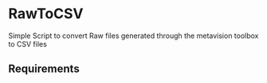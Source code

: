 # RawToCSV
Simple Script to convert Raw files generated through the metavision toolbox to CSV files
## Requirements

